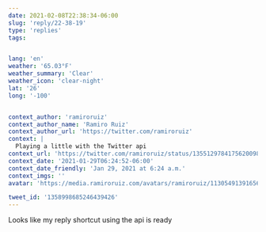 ```yaml
---
date: 2021-02-08T22:38:34-06:00
slug: 'reply/22-38-19'
type: 'replies'
tags:


lang: 'en'
weather: '65.03°F'
weather_summary: 'Clear'
weather_icon: 'clear-night'
lat: '26'
long: '-100'


context_author: 'ramiroruiz'
context_author_name: 'Ramiro Ruiz'
context_author_url: 'https://twitter.com/ramiroruiz'
context: |
  Playing a little with the Twitter api
context_url: 'https://twitter.com/ramiroruiz/status/1355129784175620098?s=12'
context_date: '2021-01-29T06:24:52-06:00'
context_date_friendly: 'Jan 29, 2021 at 6:24 a.m.'
context_imgs: ''
avatar: 'https://media.ramiroruiz.com/avatars/ramiroruiz/1130549139165634566/4SXqYSCJ_bigger.png'

tweet_id: '1358998685246439426'
---
```

Looks like my reply shortcut using the api is ready